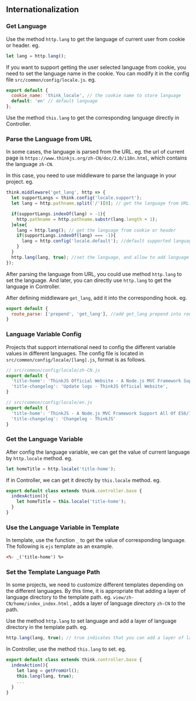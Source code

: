 ## Internationalization

### Get Language

Use the method `http.lang` to get the language of current user from cookie or header. eg.

```js
let lang = http.lang();
```

If you want to support getting the user selected language from cookie, you need to set the language name in the cookie. You can modify it in the config file `src/common/config/locale.js`. eg.

```js
export default {
  cookie_name: 'think_locale', // the cookie name to store language
  default: 'en' // default language
};
```

Use the method `this.lang` to get the corresponding language directly in Controller.

### Parse the Language from URL

In some cases, the language is parsed from the URL. eg. the url of current page is `https://www.thinkjs.org/zh-CN/doc/2.0/i18n.html`, which contains the language `zh-CN`.

In this case, you need to use middleware to parse the language in your project. eg.

```js
think.middleware('get_lang', http => {
  let supportLangs = think.config('locale.support');
  let lang = http.pathname.split('/')[0]; // get the language from URL

  if(supportLangs.indexOf(lang) > -1){
    http.pathname = http.pathname.substr(lang.length + 1);
  }else{
    lang = http.lang(); // get the language from cookie or header
    if(supportLangs.indexOf(lang) === -1){
      lang = http.config('locale.default'); //default supported language
    }
  }
  http.lang(lang, true); //set the language, and allow to add language directory into the template path
});
```

After parsing the language from URL, you could use method `http.lang` to set the language. And later, you can directly use  `http.lang` to get the language in Controller.

After defining middleware `get_lang`, add it into the corresponding hook. eg.

```js
export default {
  route_parse: ['prepend', 'get_lang'], //add get_lang prepend into route_parse hook
}
```

### Language Variable Config

Projects that support international need to config the different variable values in different languages. The config file is located in `src/common/config/locale/[lang].js`, format is as follows.

```js
// src/common/config/locale/zh-CN.js
export default {
  'title-home': 'ThinkJS Official Website - A Node.js MVC Framework Support All Of ES6/7 Features',
  'title-changelog': 'Update logs - ThinkJS Official Website',
}
```

```js
// src/common/config/locale/en.js
export default {
  'title-home': 'ThinkJS - A Node.js MVC Framework Support All Of ES6/7 Features',
  'title-changelog': 'Changelog - ThinkJS'
}
```

### Get the Language Variable

After config the language variable, we can get the value of current language by `http.locale` method. eg. 

```js
let homeTitle = http.locale('title-home');
```

If in Controller,  we can get it directly by `this.locale` method. eg.

```js
export default class extends think.controller.base {
  indexAction(){
    let homeTitle = this.locale('title-home');
  }
}
```

### Use the Language Variable in Template 

In template, use the function `_` to get the value of corresponding language. The following is `ejs` template as an example.

```html
<%- _('title-home') %>
```

### Set the Template Language Path

In some projects, we need to customize different templates depending on the different languages. By this time, it is appropriate that adding a layer of language directory to the template path. eg. `view/zh-CN/home/index_index.html` , adds a layer of language directory `zh-CN` to the path.

Use the method `http.lang` to set language and add a layer of language directory in the template path. eg.

```js
http.lang(lang, true); // true indicates that you can add a layer of language directory in the template path
```

In Controller, use the method `this.lang` to set. eg.

```js
export default class extends think.controller.base {
  indexAction(){
    let lang = getFromUrl();
    this.lang(lang, true);
    ...
  }
}
```
